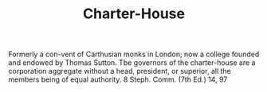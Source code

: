 ---
title: Charter-House
letter: C
permalink: "/definitions/bld-charter-house.html"
body: Formerly a con-vent of Carthusian monks in London; now a college founded and
  endowed by Thomas Sutton. Tbe governors of the charter-house are a corporation aggregate
  without a head, president, or superior, all the members being of equal authority.
  8 Steph. Comm. (7th Ed.) 14, 97
published_at: '2018-07-07'
source: Black's Law Dictionary 2nd Ed (1910)
layout: post
---
